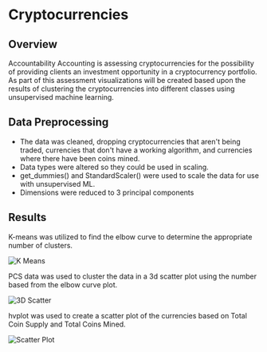 # Cryptocurrencies

## Overview

Accountability Accounting is assessing cryptocurrencies for the possibility of providing clients an investment opportunity in a cryptocurrency portfolio. As part of this assessment visualizations will be created based upon the results of clustering the cryptocurrencies into different classes using unsupervised machine learning.

## Data Preprocessing

 - The data was cleaned, dropping cryptocurrencies that aren't being traded, currencies that don't have a working algorithm, and currencies where there have been coins mined.
 - Data types were altered so they could be used in scaling.
 - get_dummies() and StandardScaler() were used to scale the data for use with unsupervised ML.
 - Dimensions were reduced to 3 principal components

## Results

K-means was utilized to find the elbow curve to determine the appropriate number of clusters.

![K Means](Resources/elbow_curve.png)

PCS data was used to cluster the data in a 3d scatter plot using the number based from the elbow curve plot.

![3D Scatter](Resources/3d_scatter_with_clusters.png)

hvplot was used to create a scatter plot of the currencies based on Total Coin Supply and Total Coins Mined.

![Scatter Plot](Resources/scatter.png)

